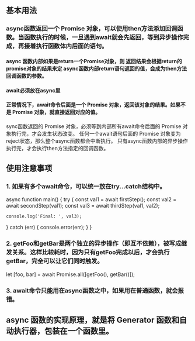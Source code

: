 
## 基本用法
### async函数返回一个 Promise 对象，可以使用then方法添加回调函数。当函数执行的时候，一旦遇到await就会先返回，等到异步操作完成，再接着执行函数体内后面的语句。

#### async 函数内部如果是return一个Promise对象，则 返回结果会根据return的promise对象的结果来定   async函数内部return语句返回的值，会成为then方法回调函数的参数。

#### await必须放在async里

#### 正常情况下，await命令后面是一个 Promise 对象，返回该对象的结果。如果不是 Promise 对象，就直接返回对应的值。

sync函数返回的 Promise 对象，必须等到内部所有await命令后面的 Promise 对象执行完，才会发生状态改变。
任何一个await语句后面的 Promise 对象变为reject状态，那么整个async函数都会中断执行。
只有async函数内部的异步操作执行完，才会执行then方法指定的回调函数。


## 使用注意事项 

### 1. 如果有多个await命令，可以统一放在try...catch结构中。

async function main() {
  try {
    const val1 = await firstStep();
    const val2 = await secondStep(val1);
    const val3 = await thirdStep(val1, val2);

    console.log('Final: ', val3);
  }
  catch (err) {
    console.error(err);
  }
}
### 2. getFoo和getBar是两个独立的异步操作（即互不依赖），被写成继发关系。这样比较耗时，因为只有getFoo完成以后，才会执行getBar，完全可以让它们同时触发。

let [foo, bar] = await Promise.all([getFoo(), getBar()]);

### 3. await命令只能用在async函数之中，如果用在普通函数，就会报错。

## async 函数的实现原理，就是将 Generator 函数和自动执行器，包装在一个函数里。